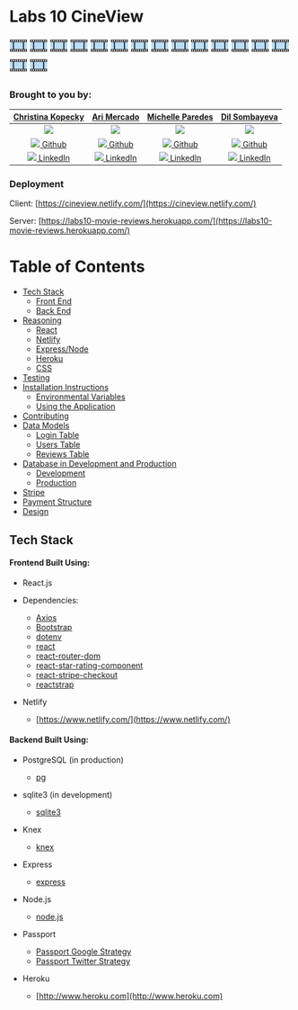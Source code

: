 # Labs 10 CineView
![Film Strip](./client/favicon-32x32.png) ![Film Strip](./client/favicon-32x32.png) ![Film Strip](./client/favicon-32x32.png) ![Film Strip](./client/favicon-32x32.png) ![Film Strip](./client/favicon-32x32.png) ![Film Strip](./client/favicon-32x32.png) ![Film Strip](./client/favicon-32x32.png) ![Film Strip](./client/favicon-32x32.png) ![Film Strip](./client/favicon-32x32.png) ![Film Strip](./client/favicon-32x32.png) ![Film Strip](./client/favicon-32x32.png) ![Film Strip](./client/favicon-32x32.png) ![Film Strip](./client/favicon-32x32.png) ![Film Strip](./client/favicon-32x32.png) ![Film Strip](./client/favicon-32x32.png) ![Film Strip](./client/favicon-32x32.png) 


### Brought to you by:

| [**Christina Kopecky**](https://github.com/ckopecky) 	| [**Ari Mercado**](https://github.com/ari7946) 	| [**Michelle Paredes**](https://github.com/mparedes003) 	|  [**Dil Sombayeva**](https://github.com/DilStom)  	|
|:----------------------------------------------------:	|:---------------------------------------------:	|:------------------------------------------------------:	|:-------------------------------------------------:	|
|            [<img src="https://avatars3.githubusercontent.com/u/35933955?s=460&v=4" width="80">](https://github.com/ckopecky)           	|         [<img src="https://avatars2.githubusercontent.com/u/29262807?s=400&v=4" width="80">](https://github.com/ari7946)        	|           [<img src="https://avatars1.githubusercontent.com/u/36803340?s=400&v=4" width="80">](https://github.com/mparedes003)           	|           [<img src="https://avatars1.githubusercontent.com/u/25781428?s=400&v=4" width="60">](https://github.com/DilStom)          	|
|            [<img src="https://github.com/favicon.ico" width="15"> Github](https://github.com/ckopecky)           	|         [<img src="https://github.com/favicon.ico" width="15"> Github](https://github.com/ari7946)        	|           [<img src="https://github.com/favicon.ico" width="15"> Github](https://github.com/mparedes003)           	|           [<img src="https://github.com/favicon.ico" width="15"> Github](https://github.com/DilStom)          	|
| [<img src="https://static.licdn.com/sc/h/al2o9zrvru7aqj8e1x2rzsrca" width="15"> LinkedIn](https://www.linkedin.com/in/cmvnk/)      	| [<img src="https://static.licdn.com/sc/h/al2o9zrvru7aqj8e1x2rzsrca" width="15"> LinkedIn](https://www.linkedin.com/)        	| [<img src="https://static.licdn.com/sc/h/al2o9zrvru7aqj8e1x2rzsrca" width="15"> LinkedIn](https://www.linkedin.com)                  	| [<img src="https://static.licdn.com/sc/h/al2o9zrvru7aqj8e1x2rzsrca" width="15"> LinkedIn](https://www.linkedin.com/in/dstoleu/) 	|



### Deployment

Client: [https://cineview.netlify.com/](https://cineview.netlify.com/)

Server: [https://labs10-movie-reviews.herokuapp.com/](https://labs10-movie-reviews.herokuapp.com/)


# Table of Contents

- [Tech Stack](#tech-stack)
    - [Front End](#frontend-built-using)
    - [Back End](#backend-built-using)
- [Reasoning](#reasoning)
    - [React](#react.js)
    - [Netlify](#netlify)
    - [Express/Node](#express/node.js)
    - [Heroku](#heroku)
    - [CSS](#css)
- [Testing](#testing)
- [Installation Instructions](#installation-instructions)
    - [Environmental Variables](#environmental-variables)
    - [Using the Application](#using-the-application)
- [Contributing](#contributing)
- [Data Models](#data-models)
    - [Login Table](#login-table)
    - [Users Table](#users-table)
    - [Reviews Table](#reviews-table)
- [Database in Development and Production](#database)
    - [Development](#sqlite3)
    - [Production](#postgresql)
- [Stripe](#stripe)
- [Payment Structure](#payment-structure)
- [Design](#design)

## Tech Stack

#### Frontend Built Using:

- React.js
- Dependencies:
    - [Axios](https://github.com/axios/axios)
    - [Bootstrap](https://getbootstrap.com/docs/4.3/getting-started/introduction/)
    - [dotenv](https://www.npmjs.com/package/dotenv)
    - [react](https://reactjs.org/docs/getting-started.html)
    - [react-router-dom](https://www.npmjs.com/package/react-router-dom)
    - [react-star-rating-component](https://www.npmjs.com/package/react-star-rating-component)
    - [react-stripe-checkout](https://www.npmjs.com/package/react-stripe-checkout)
    - [reactstrap](https://reactstrap.github.io/)

- Netlify
    - [https://www.netlify.com/](https://www.netlify.com/)


#### Backend Built Using:

- PostgreSQL (in production)
    - [pg](https://www.postgresql.org/docs/)
- sqlite3 (in development)
    - [sqlite3](https://www.npmjs.com/package/sqlite3)
- Knex
    - [knex](https://github.com/tgriesser/knex)
- Express
    - [express](https://expressjs.com/en/starter/installing.html)
- Node.js
    - [node.js](https://nodejs.org/en/)
- Passport
    - [Passport Google Strategy](http://www.passportjs.org/packages/passport-google-oauth20/)
    - [Passport Twitter Strategy](http://www.passportjs.org/packages/passport-twitter/)

- Heroku
    - [http://www.heroku.com](http://www.heroku.com)

